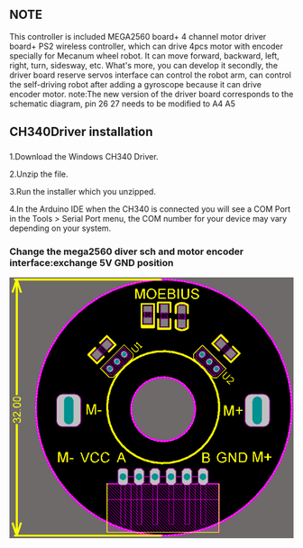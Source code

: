 

## NOTE
This controller is included MEGA2560 board+ 4 channel motor driver board+ PS2 wireless controller, which can drive 4pcs motor with encoder specially for Mecanum wheel robot. It can move forward, backward, left, right, turn, sidesway, etc. What's more, you can develop it secondly, the driver board reserve servos interface can control the robot arm, can control the self-driving robot after adding a gyroscope because it can drive encoder motor.
note:The new version of the driver board corresponds to the schematic diagram, pin 26 27 needs to be modified to A4 A5


## CH340Driver installation
###
1.Download the Windows CH340 Driver.

2.Unzip the file.

3.Run the installer which you unzipped.

4.In the Arduino IDE when the CH340 is connected you will see a COM Port in the Tools > Serial Port menu, the COM number for your device may vary depending on your system.

### Change the mega2560 diver sch and motor encoder interface:exchange 5V GND position
![Encoder interface](https://github.com/MoebiusTech/MecanumRobot-ArduinoMega2560/blob/master/Motor%20interface.png
 "Encoder interface")
